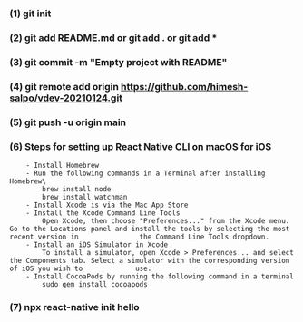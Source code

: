 ### (1) git init
### (2) git add README.md or git add . or git add *
### (3) git commit -m "Empty project with README"
### (4) git remote add origin https://github.com/himesh-salpo/vdev-20210124.git
### (5) git push -u origin main
### (6) Steps for setting up React Native CLI on macOS for iOS
        - Install Homebrew
        - Run the following commands in a Terminal after installing Homebrew\
            brew install node
            brew install watchman
        - Install Xcode is via the Mac App Store
        - Install the Xcode Command Line Tools
            Open Xcode, then choose "Preferences..." from the Xcode menu. Go to the Locations panel and install the tools by selecting the most recent version in               the Command Line Tools dropdown.
        - Install an iOS Simulator in Xcode
            To install a simulator, open Xcode > Preferences... and select the Components tab. Select a simulator with the corresponding version of iOS you wish to             use.
        - Install CocoaPods by running the following command in a terminal
            sudo gem install cocoapods
### (7) npx react-native init hello
